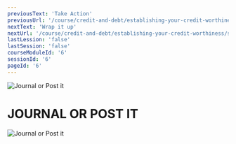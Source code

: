 ```yaml
---
previousText: 'Take Action'
previousUrl: '/course/credit-and-debt/establishing-your-credit-worthiness/discussion'
nextText: 'Wrap it up'
nextUrl: '/course/credit-and-debt/establishing-your-credit-worthiness/summary'
lastLession: 'false'
lastSession: 'false'
courseModuleId: '6'
sessionId: '6'
pageId: '6'
---
```


![Journal or Post it](/assets/img/journal-it.png)

# JOURNAL OR POST IT


![Journal or Post it](/assets/img/credit-worthiness-journal.png)
